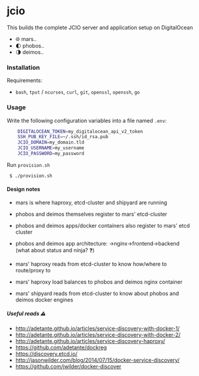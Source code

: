 # jcio

This builds the complete JCIO server and application setup on DigitalOcean
- :globe_with_meridians: mars.<domain>.<tld>
- :first_quarter_moon: phobos.<domain>.<tld>
- :last_quarter_moon: deimos.<domain>.<tld>

### Installation

Requirements:

* `bash`, `tput` / `ncurses`, `curl`, `git`, `openssl`, `openssh`, `go`

### Usage

Write the following configuration variables into a file named `.env`:

```sh
	DIGITALOCEAN_TOKEN=my_digitalocean_api_v2_token
	SSH_PUB_KEY_FILE=~/.ssh/id_rsa.pub
	JCIO_DOMAIN=my_domain.tld
	JCIO_USERNAME=my_username
	JCIO_PASSWORD=my_password
```

Run `provision.sh`

```sh
 $ ./provision.sh
```

#### Design notes

- mars is where haproxy, etcd-cluster and shipyard are running

- phobos and deimos themselves register to mars' etcd-cluster
- phobos and deimos apps/docker containers also register to mars' etcd cluster
- phobos and deimos app architecture: ->nginx->frontend->backend (what about status and ninja? :question:)

- mars' haproxy reads from etcd-cluster to know how/where to route/proxy to
- mars' haproxy load balances to phobos and deimos nginx container
- mars' shipyard reads from etcd-cluster to know about phobos and deimos docker engines

##### Useful reads :warning:

- http://adetante.github.io/articles/service-discovery-with-docker-1/
- http://adetante.github.io/articles/service-discovery-with-docker-2/
- http://adetante.github.io/articles/service-discovery-haproxy/
- https://github.com/adetante/dockreg
- https://discovery.etcd.io/
- http://jasonwilder.com/blog/2014/07/15/docker-service-discovery/
- https://github.com/jwilder/docker-discover
